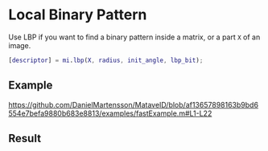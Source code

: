 # Local Binary Pattern
Use LBP if you want to find a binary pattern inside a matrix, or a part `X` of an image.

```matlab
[descriptor] = mi.lbp(X, radius, init_angle, lbp_bit);
```

## Example

https://github.com/DanielMartensson/MataveID/blob/af13657898163b9bd6554e7befa9880b683e8813/examples/fastExample.m#L1-L22

## Result

